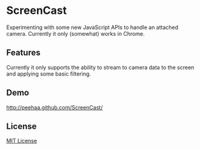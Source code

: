 ScreenCast
=

Experimenting with some new JavaScript APIs to handle an attached camera. Currently it only (somewhat) works in Chrome.

Features
-

Currently it only supports the ability to stream to camera data to the screen and applying some basic filtering.

Demo
-

http://peehaa.github.com/ScreenCast/

License
-

[MIT License](http://opensource.org/licenses/MIT)